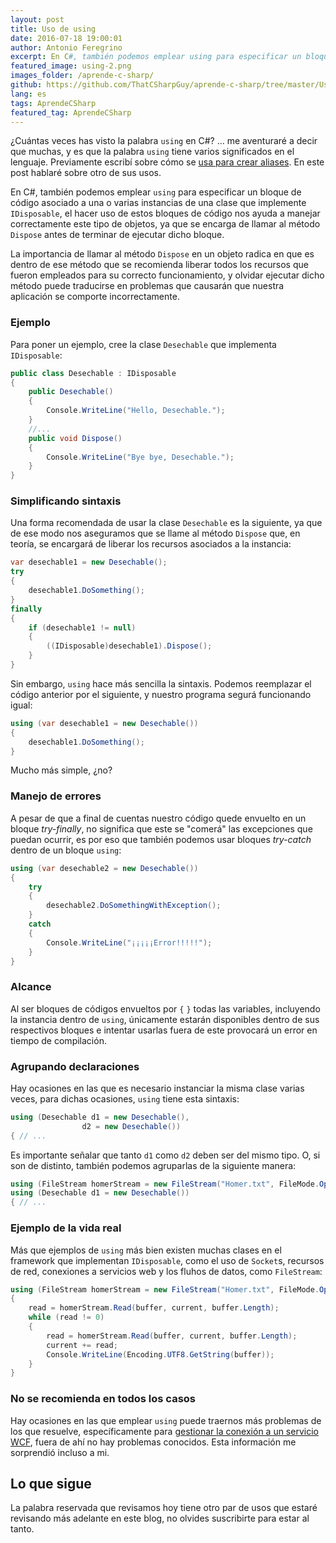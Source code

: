 ```yaml
---
layout: post
title: Uso de using
date: 2016-07-18 19:00:01
author: Antonio Feregrino
excerpt: En C#, también podemos emplear using para especificar un bloque de código asociado a una o varias instancias de una clase que implemente IDisposable.
featured_image: using-2.png
images_folder: /aprende-c-sharp/
github: https://github.com/ThatCSharpGuy/aprende-c-sharp/tree/master/Usings
lang: es
tags: AprendeCSharp
featured_tag: AprendeCSharp
---
```


¿Cuántas veces has visto la palabra  `using` en C#? ... me aventuraré a decir que muchas, y es que la palabra `using` tiene varios significados en el lenguaje. Previamente escribí sobre cómo se <a href="../creando-propios-alias">usa para crear aliases</a>. En este post hablaré sobre otro de sus usos.  

En C#, también podemos emplear `using` para especificar un bloque de código asociado a una o varias instancias de una clase que implemente `IDisposable`, el hacer uso de estos bloques de código nos ayuda a manejar correctamente este tipo de objetos, ya que se encarga de llamar al método `Dispose` antes de terminar de ejecutar dicho bloque.  

La importancia de llamar al método `Dispose` en un objeto radica en que es dentro de ese método que se recomienda liberar todos los recursos que fueron empleados para su correcto funcionamiento, y olvidar ejecutar dicho método puede traducirse en problemas que causarán que nuestra aplicación se comporte incorrectamente.

### Ejemplo  

Para poner un ejemplo, cree la clase `Desechable` que implementa `IDisposable`:

```csharp  
public class Desechable : IDisposable
{
    public Desechable()
    {
        Console.WriteLine("Hello, Desechable.");
    }
    //...
    public void Dispose()
    {
        Console.WriteLine("Bye bye, Desechable.");
    }
}
```  

### Simplificando sintaxis

Una forma recomendada de usar la clase `Desechable` es la siguiente, ya que de ese modo nos aseguramos que se llame al método `Dispose` que, en teoría, se encargará de liberar los recursos asociados a la instancia:  

```csharp  
var desechable1 = new Desechable();
try
{
    desechable1.DoSomething();
}
finally
{
    if (desechable1 != null)
    {
        ((IDisposable)desechable1).Dispose();
    }
}
```  

Sin embargo, `using` hace más sencilla la sintaxis. Podemos reemplazar el código anterior por el siguiente, y nuestro programa segurá funcionando igual:

```csharp  
using (var desechable1 = new Desechable())
{
    desechable1.DoSomething();
}
```  

Mucho más simple, ¿no?

### Manejo de errores  

A pesar de que a final de cuentas nuestro código quede envuelto en un bloque *try-finally*, no significa que este se "comerá" las excepciones que puedan ocurrir, es por eso que también podemos usar bloques *try-catch* dentro de un bloque `using`:  

```csharp  
using (var desechable2 = new Desechable())
{
    try
    {
        desechable2.DoSomethingWithException();
    }
    catch
    {
        Console.WriteLine("¡¡¡¡¡Error!!!!!");
    }
}
```  

### Alcance 
Al ser bloques de códigos envueltos por `{` `}` todas las variables, incluyendo la instancia dentro de `using`, únicamente estarán disponibles dentro de sus respectivos bloques e intentar usarlas fuera de este provocará un error en tiempo de compilación. 

### Agrupando declaraciones  
Hay ocasiones en las que es necesario instanciar la misma clase varias veces, para dichas ocasiones, `using` tiene esta sintaxis:

```csharp  
using (Desechable d1 = new Desechable(),
                d2 = new Desechable())
{ // ...                
```  

Es importante señalar que tanto `d1` como `d2` deben ser del mismo tipo. O, si son de distinto, también podemos agruparlas de la siguiente manera:  

```csharp  
using (FileStream homerStream = new FileStream("Homer.txt", FileMode.Open))
using (Desechable d1 = new Desechable())
{ // ...
```  

### Ejemplo de la vida real  

Más que ejemplos de `using` más bien existen muchas clases en el framework que implementan `IDisposable`, como el uso de `Socket`s, recursos de red, conexiones a servicios web y los fluhos de datos, como `FileStream`:

```csharp  
using (FileStream homerStream = new FileStream("Homer.txt", FileMode.Open))
{
    read = homerStream.Read(buffer, current, buffer.Length);
    while (read != 0)
    {
        read = homerStream.Read(buffer, current, buffer.Length);
        current += read;
        Console.WriteLine(Encoding.UTF8.GetString(buffer));
    }
}
```  

### No se recomienda en todos los casos

Hay ocasiones en las que emplear `using` puede traernos más problemas de los que resuelve, específicamente para <a href="https://msdn.microsoft.com/en-us/library/aa355056.aspx" target="_blank" rel="nofollow">gestionar la conexión a un servicio WCF</a>, fuera de ahí no hay problemas conocidos. Esta información me sorprendió incluso a mi. 

## Lo que sigue  
La palabra reservada que revisamos hoy tiene otro par de usos que estaré revisando más adelante en este blog, no olvides suscribirte para estar al tanto.